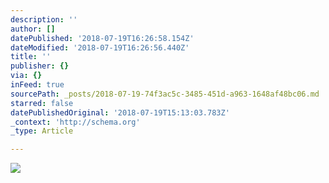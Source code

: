 ```yaml
---
description: ''
author: []
datePublished: '2018-07-19T16:26:58.154Z'
dateModified: '2018-07-19T16:26:56.440Z'
title: ''
publisher: {}
via: {}
inFeed: true
sourcePath: _posts/2018-07-19-74f3ac5c-3485-451d-a963-1648af48bc06.md
starred: false
datePublishedOriginal: '2018-07-19T15:13:03.783Z'
_context: 'http://schema.org'
_type: Article

---
```

![](https://the-grid-user-content.s3-us-west-2.amazonaws.com/c439157c-1870-421f-8356-522cc99e6c32.jpg)